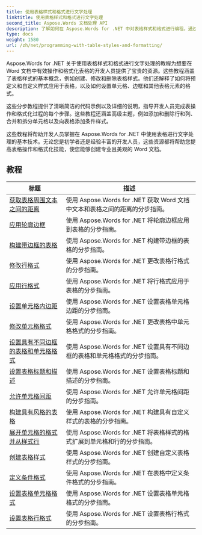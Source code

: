 ```yaml
---
title: 使用表格样式和格式进行文字处理
linktitle: 使用表格样式和格式进行文字处理
second_title: Aspose.Words 文档处理 API
description: 了解如何在 Aspose.Words for .NET 中对表格样式和格式进行编程。通过 C# 中的分步教程和示例代码，了解如何应用预定义样式、自定义单元格格式、边框等。
type: docs
weight: 1580
url: /zh/net/programming-with-table-styles-and-formatting/
---
```

Aspose.Words for .NET 关于使用表格样式和格式进行文字处理的教程为想要在 Word 文档中有效操作和格式化表格的开发人员提供了宝贵的资源。这些教程涵盖了表格样式的基本概念，例如创建、修改和删除表格样式。他们还解释了如何将预定义和自定义样式应用于表格，以及如何设置单元格、边框和其他表格元素的格式。

这些分步教程提供了清晰简洁的代码示例以及详细的说明，指导开发人员完成表操作和格式化过程的每个步骤。这些教程还涵盖高级主题，例如添加和删除行和列、合并和拆分单元格以及向表格添加条件样式。

这些教程将帮助开发人员掌握在 Aspose.Words for .NET 中使用表格进行文字处理的基本技术。无论您是初学者还是经验丰富的开发人员，这些资源都将帮助您提高表格操作和格式化技能，使您能够创建专业且美观的 Word 文档。

 ## 教程
| 标题 | 描述 |
| --- | --- |
| [获取表格周围文本之间的距离](./get-distance-between-table-surrounding-text/) | 使用 Aspose.Words for .NET 获取 Word 文档中文本和表格之间的距离的分步指南。 |
| [应用轮廓边框](./apply-outline-border/) | 使用 Aspose.Words for .NET 将轮廓边框应用到表格的分步指南。 |
| [构建带边框的表格](./build-table-with-borders/) | 使用 Aspose.Words for .NET 构建带边框的表格的分步指南。 |
| [修改行格式](./modify-row-formatting/) | 使用 Aspose.Words for .NET 更改表格行格式的分步指南。 |
| [应用行格式](./apply-row-formatting/) | 使用 Aspose.Words for .NET 将行格式应用于表格的分步指南。 |
| [设置单元格内边距](./set-cell-padding/) | 使用 Aspose.Words for .NET 设置表格单元格边距的分步指南。 |
| [修改单元格格式](./modify-cell-formatting/) | 使用 Aspose.Words for .NET 更改表格中单元格格式的分步指南。 |
| [设置具有不同边框的表格和单元格格式](./format-table-and-cell-with-different-borders/) | 使用 Aspose.Words for .NET 设置具有不同边框的表格和单元格格式的分步指南。 |
| [设置表格标题和描述](./set-table-title-and-description/) | 使用 Aspose.Words for .NET 设置表格标题和描述的分步指南。 |
| [允许单元格间距](./allow-cell-spacing/) | 使用 Aspose.Words for .NET 允许单元格间距的分步指南。 |
| [构建具有风格的表格](./build-table-with-style/) | 使用 Aspose.Words for .NET 构建具有自定义样式的表格的分步指南。 |
| [展开单元格的格式并从样式行](./expand-formatting-on-cells-and-row-from-style/) | 使用 Aspose.Words for .NET 将表格样式的格式扩展到单元格和行的分步指南。 |
| [创建表格样式](./create-table-style/) | 使用 Aspose.Words for .NET 创建自定义表格样式的分步指南。 |
| [定义条件格式](./define-conditional-formatting/) | 使用 Aspose.Words for .NET 在表格中定义条件格式的分步指南。 |
| [设置表格单元格格式](./set-table-cell-formatting/) | 使用 Aspose.Words for .NET 设置表格单元格格式的分步指南。 |
| [设置表格行格式](./set-table-row-formatting/) | 使用 Aspose.Words for .NET 设置表格行格式的分步指南。 |